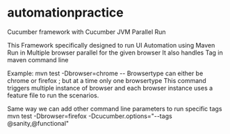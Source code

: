 # automationpractice
Cucumber framework with Cucumber JVM Parallel Run

This Framework specifically designed to run UI Automation using Maven
  Run in Multiple browser parallel for the given browser
  It also handles Tag in maven command line
  
  Example:
  mvn test -Dbrowser=chrome  -- Browsertype can either be chrome or firefox ; but at a time only one browsertype
  This command triggers multiple instance of browser and each browser instance uses a feature file to run the scenarios.
  
  Same way we can add other command line parameters to run specific tags
  mvn test -Dbrowser=firefox -Dcucumber.options="--tags @sanity,@functional"
  
  
